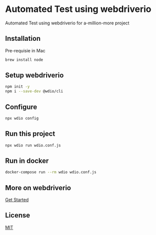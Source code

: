 # Automated Test using webdriverio

Automated Test using webdriverio for a-million-more project

## Installation

Pre-requisie in Mac

```bash
brew install node
```

## Setup webdriverio

```bash
npm init -y
npm i --save-dev @wdio/cli
```

## Configure

```bash
npx wdio config 
```

## Run this project

```bash
npx wdio run wdio.conf.js
```

## Run in docker

```bash
docker-compose run --rm wdio wdio.conf.js
```

## More on webdriverio

[Get Started](https://webdriver.io/docs/gettingstarted.html)


## License
[MIT](https://choosealicense.com/licenses/mit/)
